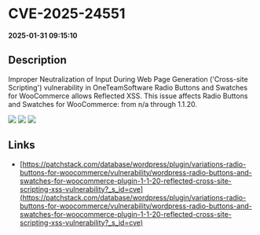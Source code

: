 # CVE-2025-24551

**2025-01-31 09:15:10**

## Description
Improper Neutralization of Input During Web Page Generation ('Cross-site Scripting') vulnerability in OneTeamSoftware Radio Buttons and Swatches for WooCommerce allows Reflected XSS. This issue affects Radio Buttons and Swatches for WooCommerce: from n/a through 1.1.20.

![](https://img.shields.io/static/v1?label=Score&message=7.1&color=red)
![](https://img.shields.io/static/v1?label=Severity&message=HIGH&color=red)
![](https://img.shields.io/static/v1?label=CWE&message=XSS&color=green)

## Links
- [https://patchstack.com/database/wordpress/plugin/variations-radio-buttons-for-woocommerce/vulnerability/wordpress-radio-buttons-and-swatches-for-woocommerce-plugin-1-1-20-reflected-cross-site-scripting-xss-vulnerability?_s_id=cve](https://patchstack.com/database/wordpress/plugin/variations-radio-buttons-for-woocommerce/vulnerability/wordpress-radio-buttons-and-swatches-for-woocommerce-plugin-1-1-20-reflected-cross-site-scripting-xss-vulnerability?_s_id=cve)
